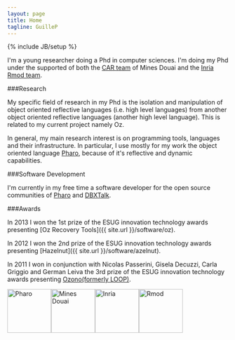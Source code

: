 ```yaml
---
layout: page
title: Home
tagline: GuilleP
---
```

{% include JB/setup %}

I'm a young researcher doing a Phd in computer sciences. I'm doing my Phd under the supported of both the [CAR team](http://car.mines-douai.fr/) of Mines Douai and the [Inria Rmod team](http://rmod.lille.inria.fr).

###Research


My specific field of research in my Phd is the isolation and manipulation of object oriented reflective languages (i.e. high level languages) from another object oriented reflective languages (another high level language). This is related to my current project namely Oz.

In general, my main research interest is on programming tools, languages and their infrastructure. In particular, I use mostly for my work the object oriented language [Pharo](http://www.pharo-project.org), because of it's reflective and dynamic capabilities.

###Software Development

I'm currently in my free time a software developer for the open source communities of [Pharo](http://www.pharo-project.org) and [DBXTalk](http://dbxtalk.smallworks.com.ar).

###Awards


In 2013 I won the 1st prize of the ESUG innovation technology awards presenting [Oz Recovery Tools]({{ site.url }}/software/oz).

In 2012 I won the 2nd prize of the ESUG innovation technology awards presenting [Hazelnut]({{ site.url }}/software/azelnut).

In 2011 I won in conjunction with Nicolas Passerini, Gisela Decuzzi, Carla Griggio and German Leiva the 3rd prize of the ESUG innovation technology awards presenting [Ozono(formerly LOOP)](https://sites.google.com/site/objectbrowsertool/).

<div style="height: 110px;">
	<img src="{{ site.url }}/assets/pharoLogo.jpg" alt="Pharo" style="height: 100px; float: left;"/>
	<img src="{{ site.url }}/assets/mines.png" alt="Mines Douai" style="height: 100px; float: left;"/>
	<img src="{{ site.url }}/assets/logo-inria.png" alt="Inria" style="height: 100px; float: left;"/>
	<img src="{{ site.url }}/assets/rmod.png" alt="Rmod" style="height: 100px; float: left;"/>
</div>